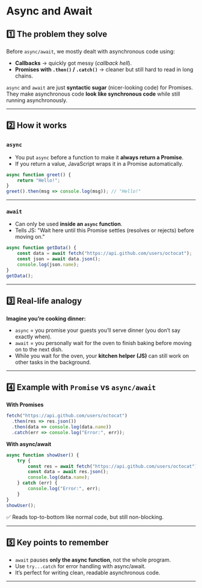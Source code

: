 # Async and Await

## 1️⃣ The problem they solve

Before `async/await`, we mostly dealt with asynchronous code using:

* **Callbacks** → quickly got messy (*callback hell*).
* **Promises with `.then()` / `.catch()`** → cleaner but still hard to read in long chains.

`async` and `await` are just **syntactic sugar** (nicer-looking code) for Promises.
They make asynchronous code **look like synchronous code** while still running asynchronously.

---

## 2️⃣ How it works

### `async`

* You put `async` before a function to make it **always return a Promise**.
* If you return a value, JavaScript wraps it in a Promise automatically.

```js
async function greet() {
    return "Hello!";
}
greet().then(msg => console.log(msg)); // "Hello!"
```

---

### `await`

* Can only be used **inside an `async` function**.
* Tells JS: "Wait here until this Promise settles (resolves or rejects) before moving on."

```js
async function getData() {
    const data = await fetch("https://api.github.com/users/octocat");
    const json = await data.json();
    console.log(json.name);
}
getData();
```

---

## 3️⃣ Real-life analogy

**Imagine you’re cooking dinner:**

* `async` = you promise your guests you’ll serve dinner (you don’t say exactly when).
* `await` = you personally wait for the oven to finish baking before moving on to the next dish.
* While you wait for the oven, your **kitchen helper (JS)** can still work on other tasks in the background.

---

## 4️⃣ Example with `Promise` vs `async/await`

**With Promises**

```js
fetch("https://api.github.com/users/octocat")
  .then(res => res.json())
  .then(data => console.log(data.name))
  .catch(err => console.log("Error:", err));
```

**With async/await**

```js
async function showUser() {
    try {
        const res = await fetch("https://api.github.com/users/octocat");
        const data = await res.json();
        console.log(data.name);
    } catch (err) {
        console.log("Error:", err);
    }
}
showUser();
```

✅ Reads top-to-bottom like normal code, but still non-blocking.

---

## 5️⃣ Key points to remember

* `await` pauses **only the async function**, not the whole program.
* Use `try...catch` for error handling with async/await.
* It’s perfect for writing clean, readable asynchronous code.

---

